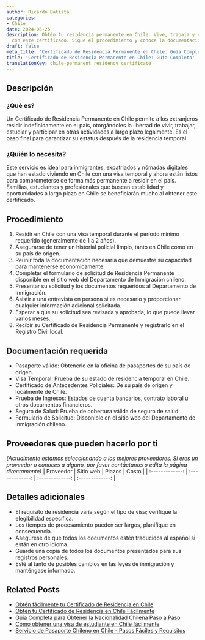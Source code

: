 ```yaml
---
author: Ricardo Batista
categories:
- Chile
date: 2024-06-25
description: Obtén tu residencia permanente en Chile. Vive, trabaja y estudia legalmente
  con este certificado. Sigue el procedimiento y conoce la documentación necesaria.
draft: false
meta_title: 'Certificado de Residencia Permanente en Chile: Guía Completa'
title: 'Certificado de Residencia Permanente en Chile: Guía Completa'
translationKey: chile-permanent_residency_certificate
---
```



## Descripción
### ¿Qué es?
Un Certificado de Residencia Permanente en Chile permite a los extranjeros residir indefinidamente en el país, otorgándoles la libertad de vivir, trabajar, estudiar y participar en otras actividades a largo plazo legalmente. Es el paso final para garantizar su estatus después de la residencia temporal.

### ¿Quién lo necesita?
Este servicio es ideal para inmigrantes, expatriados y nómadas digitales que han estado viviendo en Chile con una visa temporal y ahora están listos para comprometerse de forma más permanente a residir en el país. Familias, estudiantes y profesionales que buscan estabilidad y oportunidades a largo plazo en Chile se beneficiarán mucho al obtener este certificado.

## Procedimiento

1. Residir en Chile con una visa temporal durante el período mínimo requerido (generalmente de 1 a 2 años).
2. Asegurarse de tener un historial policial limpio, tanto en Chile como en su país de origen.
3. Reunir toda la documentación necesaria que demuestre su capacidad para mantenerse económicamente.
4. Completar el formulario de solicitud de Residencia Permanente disponible en el sitio web del Departamento de Inmigración chileno.
5. Presentar su solicitud y los documentos requeridos al Departamento de Inmigración.
6. Asistir a una entrevista en persona si es necesario y proporcionar cualquier información adicional solicitada.
7. Esperar a que su solicitud sea revisada y aprobada, lo que puede llevar varios meses.
8. Recibir su Certificado de Residencia Permanente y registrarlo en el Registro Civil local.

## Documentación requerida

- Pasaporte válido: Obtenerlo en la oficina de pasaportes de su país de origen.
- Visa Temporal: Prueba de su estado de residencia temporal en Chile.
- Certificado de Antecedentes Policiales: De su país de origen y localmente de Chile.
- Prueba de Ingresos: Estados de cuenta bancarios, contrato laboral u otros documentos financieros.
- Seguro de Salud: Prueba de cobertura válida de seguro de salud.
- Formulario de Solicitud: Disponible en el sitio web del Departamento de Inmigración chileno.

## Proveedores que pueden hacerlo por ti
_(Actualmente estamos seleccionando a los mejores proveedores. Si eres un proveedor o conoces a alguno, por favor contáctanos o edita la página directamente)_
| Proveedor      |     Sitio web     |     Plazos    |       Costo      |
| :-------------: | :-------------: |  :-------------: | :-------------: |

## Detalles adicionales

- El requisito de residencia varía según el tipo de visa; verifique la elegibilidad específica.
- Los tiempos de procesamiento pueden ser largos, planifique en consecuencia.
- Asegúrese de que todos los documentos estén traducidos al español si están en otro idioma.
- Guarde una copia de todos los documentos presentados para sus registros personales.
- Esté al tanto de posibles cambios en las leyes de inmigración y manténgase informado.


## Related Posts

- [Obtén fácilmente tu Certificado de Residencia en Chile](https://tramitit.com/es/guides/chile/certificado_de_residencia/)
- [Obtén tu Certificado de Residencia en Chile Fácilmente](https://tramitit.com/es/guides/chile/certificado_de_domicilio/)
- [Guía Completa para Obtener la Nacionalidad Chilena Paso a Paso](https://tramitit.com/es/guides/chile/solicitud_de_nacionalidad/)
- [Cómo obtener una visa de estudiante en Chile fácilmente](https://tramitit.com/es/guides/chile/solicitud_de_visa_de_estudiante/)
- [Servicio de Pasaporte Chileno en Chile - Pasos Fáciles y Requisitos](https://tramitit.com/es/guides/chile/pasaporte_chileno/)